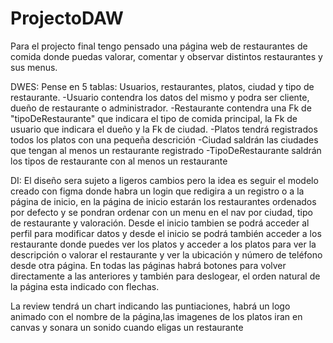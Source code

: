 # ProjectoDAW

Para el projecto final tengo pensado una página web de restaurantes de comida donde puedas valorar, comentar y observar distintos restaurantes y sus menus.

DWES:
Pense en 5 tablas: Usuarios, restaurantes, platos, ciudad y tipo de restaurante.
-Usuario contendra los datos del mismo y podra ser cliente, dueño de restaurante o administrador.
-Restaurante contendra una Fk de "tipoDeRestaurante" que indicara el tipo de comida principal, la Fk de usuario que indicara el dueño y la Fk de ciudad.
-Platos tendrá registrados todos los platos con una pequeña descrición
-Ciudad saldrán las ciudades que tengan al menos un restaurante registrado
-TipoDeRestaurante saldrán los tipos de restaurante con al menos un restaurante 

DI:
El diseño sera sujeto a ligeros cambios pero la idea es seguir el modelo creado con figma donde habra un login que redigira a un registro o a la página de inicio, en la página de inicio estarán los restaurantes ordenados por defecto y se pondran ordenar con un menu en el nav por ciudad, tipo de restaurante y valoración. 
Desde el inicio tambien se podrá acceder al perfil para modificar datos y desde el inicio se podrá también acceder a los restaurante donde puedes ver los platos y acceder a los platos para ver la descripción o valorar el restaurante y ver la ubicación y número de teléfono desde otra página.
En todas las páginas habrá botones para volver directamente a las anteriores y también para deslogear, el orden natural de la página esta indicado con flechas.

La review tendrá un chart indicando las puntiaciones, habrá un logo animado con el nombre de la página,las imagenes de los platos iran en canvas y sonara un sonido cuando eligas un restaurante 

